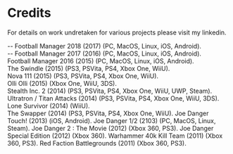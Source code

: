 # Credits

For details on work undretaken for various projects please visit my linkedin.

-- Football Manager 2018 (2017) (PC, MacOS, Linux, iOS, Android).   
-- Football Manager 2017 (2016) (PC, MacOS, Linux, iOS, Android).   
Football Manager 2016 (2015) (PC, MacOS, Linux, iOS, Android).  
The Swindle (2015) (PS3, PSVita, PS4, Xbox One, WiiU).  
Nova 111 (2015) (PS3, PSVita, PS4, Xbox One, WiiU).  
Olli Olli (2015) (Xbox One, WiiU, 3DS).  
Stealth Inc. 2 (2014) (PS3, PSVita, PS4, Xbox One, WiiU, UWP, Steam).  
Ultratron / Titan Attacks (2014) (PS3, PSVita, PS4, Xbox One, WiiU, 3DS).  
Lone Survivor (2014) (WiiU).   
The Swapper (2014) (PS3, PSVita, PS4, Xbox One, WiiU).
Joe Danger Touch! (2013) (iOS, Android).
Joe Danger 1/2 (2103) (PC, MacOS, Linux, Steam).
Joe Danger 2 : The Movie (2012) (Xbox 360, PS3). 
Joe Danger Special Edition (2012) (Xbox 360). 
Warhammer 40k Kill Team (2011) (Xbox 360, PS3). 
Red Faction Battlegrounds (2011) (Xbox 360, PS3). 



